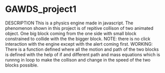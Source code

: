 # GAWDS_project1
DESCRIPTION
This is a physics engine made in javascript.
The phenomenon shown in this project is of repitive collison of two animated object.
One big block coming from the one side with small block constrained to collide with the the bigger block.
NOTE: there is no click interaction with the engine except with the alert coming first.
WORKING:
There is a function defined where all the motion and path of the two blocks is defined with the help of if and different path and mass equations which is runnng in loop to make the collison and change in the speed of the two blocks possible.

